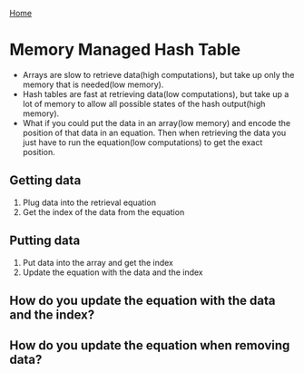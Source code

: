 [Home](./README.md)

# Memory Managed Hash Table

- Arrays are slow to retrieve data(high computations), but take up only the memory that is needed(low memory).
- Hash tables are fast at retrieving data(low computations), but take up a lot of memory to allow all possible states of the hash output(high memory).
- What if you could put the data in an array(low memory) and encode the position of that data in an equation. Then when retrieving the data you just have to run the equation(low computations) to get the exact position.

## Getting data
1. Plug data into the retrieval equation
2. Get the index of the data from the equation

## Putting data
1. Put data into the array and get the index
2. Update the equation with the data and the index

## How do you update the equation with the data and the index?

## How do you update the equation when removing data?
